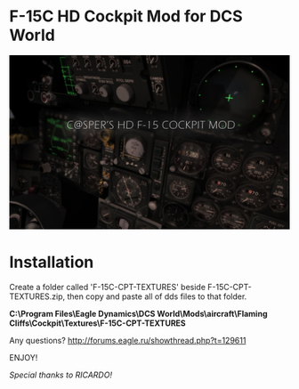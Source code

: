 # F-15C HD Cockpit Mod for DCS World

![alt tag](https://raw.githubusercontent.com/emretekince/f15hdcockpit/master/cover.jpg)

# Installation

Create a folder called 'F-15C-CPT-TEXTURES' beside F-15C-CPT-TEXTURES.zip, then copy and paste all of dds files to that folder.

**C:\Program Files\Eagle Dynamics\DCS World\Mods\aircraft\Flaming Cliffs\Cockpit\Textures\F-15C-CPT-TEXTURES**

Any questions?
http://forums.eagle.ru/showthread.php?t=129611

ENJOY!

*Special thanks to RICARDO!*

